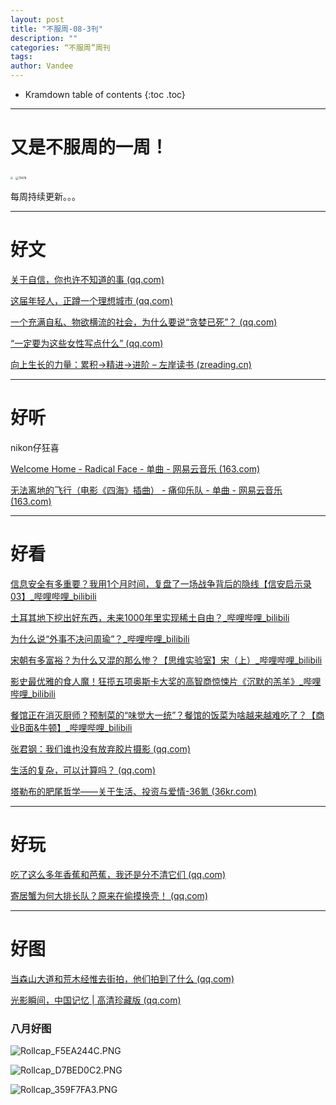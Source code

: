 ```yaml
---
layout: post
title: "不服周-08-3刊"
description: ""
categories: “不服周”周刊
tags: 
author: Vandee
---
```


* Kramdown table of contents
{:toc .toc}


------

# 又是不服周的一周！



<img src="https://s2.loli.net/2022/07/20/LvK8Y7fkOprtPGo.jpg" style="zoom: 25%;" />           <img src="https://s2.loli.net/2022/07/20/gdhaYyfs2r1Cue4.jpg" alt="11478" style="zoom: 33%;" />



每周持续更新。。。



------

# 好文

[关于自信，你也许不知道的事 (qq.com)](https://mp.weixin.qq.com/s/_fUY2VW-U4jhmA7GJlKn7Q)

[这届年轻人，正蹲一个理想城市 (qq.com)](https://mp.weixin.qq.com/s/XIOktBf4yV-wsNokrRcGhQ)

[一个充满自私、物欲横流的社会，为什么要说“贪婪已死”？ (qq.com)](https://mp.weixin.qq.com/s/d1zcc2yjxogg_uOuaKG6TQ)

[“一定要为这些女性写点什么” (qq.com)](https://mp.weixin.qq.com/s/PRXYWqprw1Gk6lJv9znKrg)

[向上生长的力量：累积→精进→进阶 – 左岸读书 (zreading.cn)](http://www.zreading.cn/archives/8732.html)

------



# 好听

nikon仔狂喜

[Welcome Home - Radical Face - 单曲 - 网易云音乐 (163.com)](https://music.163.com/#/song?id=18495436)

[无法离地的飞行（电影《四海》插曲） - 痛仰乐队 - 单曲 - 网易云音乐 (163.com)](https://music.163.com/#/song?id=1910639890)



------

# 好看

[信息安全有多重要？我用1个月时间，复盘了一场战争背后的隐线【信安启示录03】_哔哩哔哩_bilibili](https://www.bilibili.com/video/BV1dT411c7nX?spm_id_from=444.42.list.card_archive.click&vd_source=92184533e359726f138fee9650261f0f)

[土耳其地下挖出好东西，未来1000年里实现稀土自由？_哔哩哔哩_bilibili](https://www.bilibili.com/video/BV1pd4y1U7Mj?spm_id_from=444.42.list.card_archive.click)

[为什么说“外事不决问周瑜”？_哔哩哔哩_bilibili](https://www.bilibili.com/video/BV1sG411b77y?spm_id_from=444.42.list.card_archive.click&vd_source=92184533e359726f138fee9650261f0f)

[宋朝有多富裕？为什么又混的那么惨？【思维实验室】宋（上）_哔哩哔哩_bilibili](https://www.bilibili.com/video/BV1kt4y1J7LH?vd_source=92184533e359726f138fee9650261f0f)

[影史最优雅的食人魔！狂揽五项奥斯卡大奖的高智商惊悚片《沉默的羔羊》_哔哩哔哩_bilibili](https://www.bilibili.com/video/BV1fG4y1Y7mf?vd_source=92184533e359726f138fee9650261f0f)

[餐馆正在消灭厨师？预制菜的“味觉大一统”？餐馆的饭菜为啥越来越难吃了？【商业B面&牛顿】_哔哩哔哩_bilibili](https://www.bilibili.com/video/BV1Ud4y1P7rN?vd_source=92184533e359726f138fee9650261f0f)

[张君钢：我们谁也没有放弃胶片摄影 (qq.com)](https://mp.weixin.qq.com/s/w4Z98FUupNF7SMclEvoHhA)

[生活的复杂，可以计算吗？ (qq.com)](https://mp.weixin.qq.com/s/5pDIEMNjSIGHxWQ4PMQumQ)

[塔勒布的肥尾哲学——关于生活、投资与爱情-36氪 (36kr.com)](https://www.36kr.com/p/1870898005660160)

------



# 好玩

[吃了这么多年香蕉和芭蕉，我还是分不清它们 (qq.com)](https://mp.weixin.qq.com/s/ICqxWOVaAIfSAlFcu7S6ig)

[寄居蟹为何大排长队？原来在偷摸换壳！ (qq.com)](https://mp.weixin.qq.com/s/YntpC6DI5mrAS6H7qPR75A)

------



# 好图

[当森山大道和荒木经惟去街拍，他们拍到了什么 (qq.com)](https://mp.weixin.qq.com/s/4eo_yMdXLM6bcHesMJq3lw)

[光影瞬间，中国记忆 | 高清珍藏版 (qq.com)](https://mp.weixin.qq.com/s/85O59kXwKWgUVHKI4uQybQ)



### 八月好图



![Rollcap_F5EA244C.PNG](https://s2.loli.net/2022/08/22/PopvfukeTSm5OGU.png)



![Rollcap_D7BED0C2.PNG](https://s2.loli.net/2022/08/22/WSHBQYjLJ9VMDiN.png)



![Rollcap_359F7FA3.PNG](https://s2.loli.net/2022/08/22/RXE9o4ODqe6PJnA.png)
